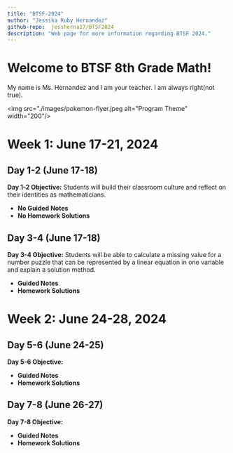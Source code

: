 ```yaml
---
title: "BTSF-2024"
author: "Jessika Ruby Hernandez"
github-repo:  jessherna17/BTSF2024
description: "Web page for more information regarding BTSF 2024."
---
```


# Welcome to BTSF 8th Grade Math! 

My name is Ms. Hernandez and I am your teacher. 
I am always right(not true). 

<img src="./images/pokemon-flyer.jpeg alt="Program Theme" width="200"/>

# Week 1: June 17-21, 2024
## Day 1-2 (June 17-18)
**Day 1-2 Objective:** Students will build their classroom culture and reflect on their identities as mathematicians.
* **No Guided Notes**
* **No Homework Solutions**

## Day 3-4 (June 17-18)
**Day 3-4 Objective:** Students will be able to calculate a missing value for a number puzzle that can be represented by a linear equation in one variable and explain a solution method. 
* **Guided Notes**
* **Homework Solutions**

# Week 2: June 24-28, 2024
## Day 5-6 (June 24-25)
**Day 5-6 Objective:** 
* **Guided Notes**
* **Homework Solutions**

## Day 7-8 (June 26-27)
**Day 7-8 Objective:** 
* **Guided Notes**
* **Homework Solutions**

